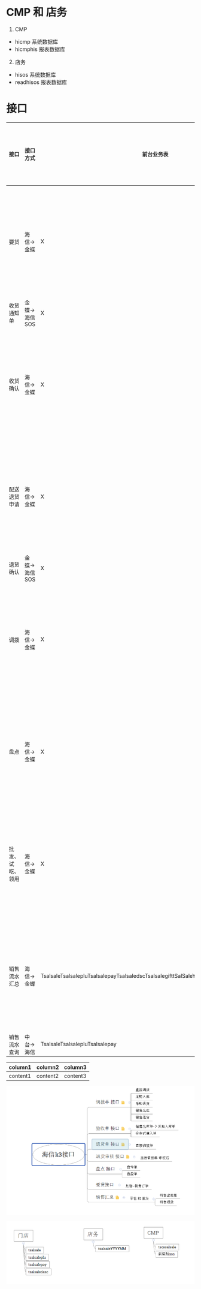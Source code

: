 # CMP 和 店务

1. CMP  
 - hicmp   系统数据库
 - hicmphis 报表数据库

2. 店务  
 - hisos 系统数据库
 - readhisos 报表数据库




# 接口
| 接口       | 接口方式      | 前台业务表                                                                                 | 店务业务表                                                                 | 店务接口表                             | 店务相关存储过程 | 传输过程                              | CMP6相关业务表                                                                                               | CMP6相关存储过程                                                           | CMP6金蝶/中台接口表                                                                                         |
|----------|-----------|---------------------------------------------------------------------------------------|-----------------------------------------------------------------------|-----------------------------------|----------|-----------------------------------|---------------------------------------------------------------------------------------------------------|----------------------------------------------------------------------|------------------------------------------------------------------------------------------------------|
| 要货       | 海信->金蝶    | X                                                                                     | TshppurpurordTshppurpurordplu                                         |                                   |          | SOS7记账调用接收后处理过程，生成CMP6正式业务表和金蝶接口表 | tSfHxnPurOrdtSfHxnPurOrdPlu                                                                             | PSfHxn_IoSosRecAfter.RecAfter_ShpPurOrdAcc_L                         | tSfHxnPurApply_Io、tSfHxnPurApply_IoHistSfHxnPurApplyPlu_Io、tSfHxnPurApplyPlu_IoHis                   |
| 收货通知单    | 金蝶->海信SOS | X                                                                                     | tShpStoRecNotetShpStoRecNotePlu                                       | tShpStoRecNotetShpStoRecNotePlu   |          |                                   |                                                                                                         |                                                                      |                                                                                                      |
| 收货确认     | 海信->金蝶    | X                                                                                     | tShpStoOprRectShpStoOprRecPlu                                         |                                   |          | SOS7记账调用接收后处理过程，生成CMP6正式业务表和金蝶接口表 | tPurPurOrdtPurPurOrdPlu                                                                                 | PSfHxn_IoSosRecAfter.RecAfter_ShpStoOprRec_L                         | tSfHxnStoOprRec_Io、tSfHxnStoOprRec_IoHis                                                             |
| 配送退货申请   | 海信->金蝶    | X                                                                                     | tShpDisRtnApplyPlutShpDisRtnApply                                     | tShpDisRtnApplytShpDisRtnApplyPlu |          | SOS7记账调用接收后处理过程，生成CMP6正式业务表和金蝶接口表 | tSfHxnPurRtnOrdtSfHxnPurRtnOrdPlu                                                                       |                                                                      | tSfHxnPurRtnOrd_IotSfHxnPurRtnOrdPlu_Io                                                              |
| 退货确认     | 金蝶->海信SOS | X                                                                                     | tShpDisRtnApplyPlutShpDisRtnApply                                     |                                   |          |                                   | tSfHxnPurRtnOrd、tSfHxnPurRtnOrdPlu                                                                      | PSfHxn_IoSosRecAfter.RecAfter_ShpPurRtnOrd_L                         | tSfHxn_IoKD_PurRtnPluAudittSfHxn_IoKD_PurRtnPluAuditHis                                              |
| 调拨       | 海信->金蝶    | X                                                                                     | tShpStkMovPlantShpStkMovPlanPlu                                       |                                   |          | SOS7记账调用接收后处理过程，生成CMP6正式业务表和金蝶接口表 | tSfHxnMovPlan、tSfHxnMovPlanPlu、tStkMovPlan、tStkMovPlanPlu                                               | PSfHxn_IoSosRecAfter.RecAfter_ShpMovPlan_L                           | tSfHxnPurMovOrd_Io、tSfHxnPurMovOrdPlu_IotSfHxnPurMovOrd_IoHis、tSfHxnPurMovOrdPlu_IoHis               |
| 盘点       | 海信->金蝶    | X                                                                                     | tShpStoOprChktShpStoOprChkPlutShpStoChkOrderRecord                    |                                   |          | SOS7记账调用接收后处理过程，生成CMP6正式业务表和金蝶接口表 | tStoOprChk、tStoOprChkPlu等标准表                                                                            | PIos_SimShpRecAfter.RecAfter_ShpStoOprChkSimTrg_tStoOprChk_Hxn_KD_AU | tSfHxnStoStkDiff_Io、tSfHxnStoStkDiffPlu_IotSfHxnStoStkDiff_IoHis、tSfHxnStoStkDiffPlu_IoHis           |
| 批发、试吃、领用 | 海信->金蝶    | X                                                                                     | tShpDisWslSaltShpDisWslSalPlutShpDisWslSalPay                         |                                   |          | SOS7记账调用接收后处理过程，生成CMP6正式业务表和金蝶接口表 | tDisWslSaltDisWslSalPlutDisWslSalLgst                                                                   | Trg_tDisWslSal_KD_AUTrg_tDisWslSalRtn_KD_AU                          | tSfhxnShpSaltSfHxnShpSalPlutSfhxnShpSal_IOtSfHxnShpSalPlu_IOtSfHxnShpSal_IoHis、tSfHxnShpSalPlu_IoHis |
| 销售流水汇总   | 海信->金蝶    | TsalsaleTsalsalepluTsalsalepayTsalsaledscTsalsalegifttSalSaleYYYYMMtSaleSalePluYYYYMM | tSosSalSaletSosSalSalePlu tSosSalSalePayTSossalsaledscTSossalsalegift |                                   |          | SOS7记账调用接收后处理过程，生成CMP6正式业务表和金蝶接口表 | tSfHxnShpSal、tSfHxnShpSalPlu、tSfHxnShpSalCrt、tSysCloseAccJobHistSosSalSaletSosSalSalePlu tSosSalSalePay | PSfHxn_IoKDRecAfter.DealAutoSumShpSal                                |                                                                                                      |
| 销售流水查询   | 中台->海信    | TsalsaleTsalsalepluTsalsalepay                                                        | tSosSalSaletSosSalSalePlu tSosSalSalePay                              |                                   |          |                                   | tSfHxnSosSalSaletSfHxnSosSalSalePlutSfHxnSosSalSalePay                                                  |                                                                      | tSfHxnSosSalSaletSfHxnSosSalSalePlutSfHxnSosSalSalePay                                               |

|column1|column2|column3|
|-|-|-|
|content1|content2|content3|


![title](https://raw.githubusercontent.com/anbylau2130/gitnoteImages/master/gitnoteImages/2019/04/10/1554883630637-1554883630711.png)


![title](https://raw.githubusercontent.com/anbylau2130/gitnoteImages/master/gitnoteImages/2019/04/10/1554883646675-1554883646678.png)